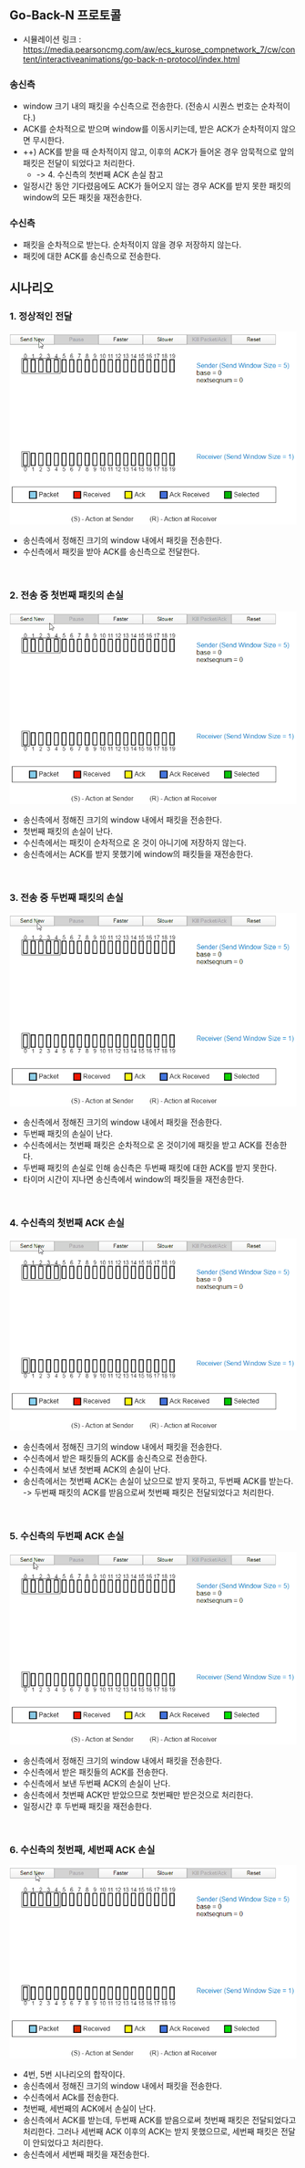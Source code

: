 ## Go-Back-N 프로토콜
- 시뮬레이션 링크 : https://media.pearsoncmg.com/aw/ecs_kurose_compnetwork_7/cw/content/interactiveanimations/go-back-n-protocol/index.html
### 송신측
- window 크기 내의 패킷을 수신측으로 전송한다. (전송시 시퀀스 번호는 순차적이다.)
- ACK를 순차적으로 받으며 window를 이동시키는데, 받은 ACK가 순차적이지 않으면 무시한다.
- ++) ACK를 받을 때 순차적이지 않고, 이후의 ACK가 들어온 경우 암묵적으로 앞의 패킷은 전달이 되었다고 처리한다. 
    - -> 4. 수신측의 첫번째 ACK 손실 참고
- 일정시간 동안 기다렸음에도 ACK가 들어오지 않는 경우 ACK를 받지 못한 패킷의 window의 모든 패킷을 재전송한다.

### 수신측
- 패킷을 순차적으로 받는다. 순차적이지 않을 경우 저장하지 않는다.
- 패킷에 대한 ACK를 송신측으로 전송한다.
## 시나리오
### 1. 정상적인 전달
<img src="./img/정상적인 전달.gif">

- 송신측에서 정해진 크기의 window 내에서 패킷을 전송한다.
- 수신측에서 패킷을 받아 ACK를 송신측으로 전달한다. 

<br>

### 2. 전송 중 첫번째 패킷의 손실
<img src="./img/전송 중 첫번째 패킷의 손실.gif">

- 송신측에서 정해진 크기의 window 내에서 패킷을 전송한다.
- 첫번째 패킷의 손실이 난다.
- 수신측에서는 패킷이 순차적으로 온 것이 아니기에 저장하지 않는다.
- 송신측에서는 ACK를 받지 못했기에 window의 패킷들을 재전송한다.

<br>

### 3. 전송 중 두번째 패킷의 손실
<img src="./img/전송 중 두번째 패킷의 손실.gif">

- 송신측에서 정해진 크기의 window 내에서 패킷을 전송한다.
- 두번째 패킷의 손실이 난다.
- 수신측에서는 첫번째 패킷은 순차적으로 온 것이기에 패킷을 받고 ACK를 전송한다.
- 두번째 패킷의 손실로 인해 송신측은 두번째 패킷에 대한 ACK를 받지 못한다.
- 타이머 시간이 지나면 송신측에서 window의 패킷들을 재전송한다.

<br>

### 4. 수신측의 첫번째 ACK 손실
<img src="./img/수신측의 첫번째 ACK 손실.gif">

- 송신측에서 정해진 크기의 window 내에서 패킷을 전송한다.
- 수신측에서 받은 패킷들의 ACK를 송신측으로 전송한다.
- 수신측에서 보낸 첫번째 ACK의 손실이 난다.
- 송신측에서는 첫번째 ACK는 손실이 났으므로 받지 못하고, 두번째 ACK를 받는다. -> 두번째 패킷의 ACK를 받음으로써 첫번째 패킷은 전달되었다고 처리한다.

<br>

### 5. 수신측의 두번째 ACK 손실
<img src="./img/수신측의 두번째 ACK 손실.gif">

- 송신측에서 정해진 크기의 window 내에서 패킷을 전송한다.
- 수신측에서 받은 패킷들의 ACK를 전송한다.
- 수신측에서 보낸 두번째 ACK의 손실이 난다.
- 송신측에서 첫번째 ACK만 받았으므로 첫번째만 받은것으로 처리한다.
- 일정시간 후 두번째 패킷을 재전송한다.

<br>

### 6. 수신측의 첫번째, 세번째 ACK 손실
<img src="./img/수신측의 첫번째, 세번째 ACK 손실.gif">

- 4번, 5번 시나리오의 합작이다.
- 송신측에서 정해진 크기의 window 내에서 패킷을 전송한다.
- 수신측에서 ACk를 전송한다.
- 첫번째, 세번째의 ACK에서 손실이 난다.
- 송신측에서 ACK를 받는데, 두번째 ACK를 받음으로써 첫번째 패킷은 전달되었다고 처리한다. 그러나 세번째 ACK 이후의 ACK는 받지 못했으므로, 세번째 패킷은 전달이 안되었다고 처리한다.
- 송신측에서 세번째 패킷을 재전송한다.